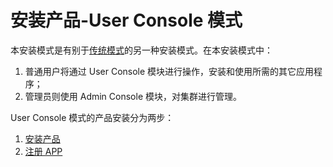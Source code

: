 # 安装产品-User Console 模式

本安装模式是有别于[传统模式](./install-traditional-mode.md)的另一种安装模式。在本安装模式中：

1. 普通用户将通过 User Console 模块进行操作，安装和使用所需的其它应用程序；
2. 管理员则使用 Admin Console 模块，对集群进行管理。

User Console 模式的产品安装分为两步：

1. [安装产品](./install-uc.md)
1. [注册 APP](./register-app.md)